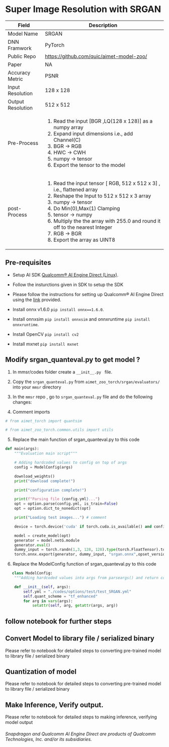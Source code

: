 # Super Image Resolution with SRGAN

| Field | Description |
| --- | --- |
| Model Name | SRGAN |
| DNN Framwork | PyTorch |
| Public Repo  | https://github.com/quic/aimet-model-zoo/ |
| Paper        | NA |
| Accuracy Metric | PSNR |
| Input Resolution | 128 x 128 |
| Output Resolution | 512 x 512 |
| Pre-Process | <ol><li>Read the input [BGR ,LQ(128 x 128)] as a numpy array</li><li>Expand input dimensions i.e., add Channel(C)</li><li>BGR -> RGB</li><li>HWC -> CWH</li><li>numpy -> tensor</li><li>Export the tensor to the model</li></ol> |
| post-Process| <ol><li>Read the input tensor [ RGB, 512 x 512 x 3] , i.e., flattened array</li><li>Reshape the Input to 512 x 512 x 3 array</li><li>numpy -> tensor</li><li>Do Min(0),Max(1) Clamping</li><li>tensor -> numpy</li><li>Multiply the the array with 255.0 and round it off to the nearest Integer</li><li>RGB -> BGR</li><li>Export the array as UINT8</li></ol> |

## Pre-requisites

- Setup AI SDK <a href="https://qpm.qualcomm.com/#/main/tools/details/qualcomm_ai_engine_direct"> Qualcomm® AI Engine Direct (Linux)</a>. 

- Follow the insturctions given in SDK to setup the SDK 

-  Please follow the instructions for setting up  Qualcomm® AI Engine Direct using the [link](https://docs.qualcomm.com/bundle/publicresource/topics/80-63442-50/setup.html) provided. 

- Install onnx v1.6.0 ```pip install onnx==1.6.0```.

- Install onnxsim ```pip install onnxsim``` and onnxruntime ```pip install onnxruntime```.

- Install OpenCV ```pip install cv2```

- Install mxnet ```pip install mxnet```



## Modify srgan_quanteval.py to get model ?

1. In mmsr/codes folder create a ```__init__.py ``` file.

2. Copy the ```srgan_quanteval.py``` from ```aimet_zoo_torch/srgan/evaluators/``` into your ```mmsr``` directory
3. In the ```mmsr``` repo , go to ```srgan_quanteval.py``` file and do the following changes:
4. Comment imports
```python
# from aimet_torch import quantsim

# from aimet_zoo_torch.common.utils import utils


```
5. Replace the main function of srgan_quanteval.py to this code
```Python
def main(args):
    """Evaluation main script"""

    # Adding hardcoded values to config on top of args
    config = ModelConfig(args)

    download_weights()
    print("download complete!")

    print("configuration complete!")

    print(f"Parsing file {config.yml}...")
    opt = option.parse(config.yml, is_train=False)
    opt = option.dict_to_nonedict(opt)

    print("Loading test images...") # comment

    device = torch.device('cuda' if torch.cuda.is_available() and config.use_cuda else 'cpu')

    model = create_model(opt)
    generator = model.netG.module
    generator.eval()
    dummy_input = torch.randn(1,3, 128, 128).type(torch.FloatTensor).to('cpu')
    torch.onnx.export(generator, dummy_input, "srgan.onnx",opset_version=11)


```

6. Replace the ModelConfig  function of srgan_quanteval.py to this code
```python
   class ModelConfig:
    """Adding hardcoded values into args from parseargs() and return config object"""

    def __init__(self, args):
        self.yml = "./codes/options/test/test_SRGAN.yml"
        self.quant_scheme = "tf_enhanced"
        for arg in vars(args):
            setattr(self, arg, getattr(args, arg))
```
 

## follow notebook for further steps


## Convert Model to library file / serialized binary

Please refer to notebook for detailed steps to converting pre-trained model to library file / serialized binary

## Quantization of model

Please refer to notebook for detailed steps to converting pre-trained model to library file / serialized binary


## Make Inference, Verify output. 

Please refer to notebook for detailed steps to making inference, verifying model output

###### *Snapdragon and Qualcomm AI Engine Direct are products of Qualcomm Technologies, Inc. and/or its subsidiaries.*

